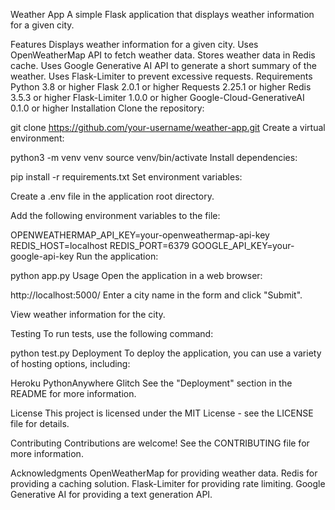 Weather App
A simple Flask application that displays weather information for a given city.

Features
Displays weather information for a given city.
Uses OpenWeatherMap API to fetch weather data.
Stores weather data in Redis cache.
Uses Google Generative AI API to generate a short summary of the weather.
Uses Flask-Limiter to prevent excessive requests.
Requirements
Python 3.8 or higher
Flask 2.0.1 or higher
Requests 2.25.1 or higher
Redis 3.5.3 or higher
Flask-Limiter 1.0.0 or higher
Google-Cloud-GenerativeAI 0.1.0 or higher
Installation
Clone the repository:

git clone https://github.com/your-username/weather-app.git
Create a virtual environment:

python3 -m venv venv
source venv/bin/activate
Install dependencies:

pip install -r requirements.txt
Set environment variables:

Create a .env file in the application root directory.

Add the following environment variables to the file:

OPENWEATHERMAP_API_KEY=your-openweathermap-api-key
REDIS_HOST=localhost
REDIS_PORT=6379
GOOGLE_API_KEY=your-google-api-key
Run the application:

python app.py
Usage
Open the application in a web browser:

http://localhost:5000/
Enter a city name in the form and click "Submit".

View weather information for the city.

Testing
To run tests, use the following command:

python test.py
Deployment
To deploy the application, you can use a variety of hosting options, including:

Heroku
PythonAnywhere
Glitch
See the "Deployment" section in the README for more information.

License
This project is licensed under the MIT License - see the LICENSE file for details.

Contributing
Contributions are welcome! See the CONTRIBUTING file for more information.

Acknowledgments
OpenWeatherMap for providing weather data.
Redis for providing a caching solution.
Flask-Limiter for providing rate limiting.
Google Generative AI for providing a text generation API.
